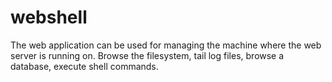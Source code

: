 webshell
========

The web application can be used for managing the machine where the web server is running on. Browse the filesystem, tail log files, browse a database, execute shell commands.
